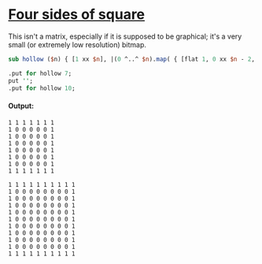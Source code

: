 [1]: https://rosettacode.org/wiki/Four_sides_of_square

# [Four sides of square][1]

This isn't a matrix, especially if it is supposed to be graphical; it's a very small (or extremely low resolution) bitmap.

```perl
sub hollow ($n) { [1 xx $n], |(0 ^..^ $n).map( { [flat 1, 0 xx $n - 2, 1] } ), [1 xx $n] }

.put for hollow 7;
put '';
.put for hollow 10;
```

#### Output:
```
1 1 1 1 1 1 1
1 0 0 0 0 0 1
1 0 0 0 0 0 1
1 0 0 0 0 0 1
1 0 0 0 0 0 1
1 0 0 0 0 0 1
1 0 0 0 0 0 1
1 1 1 1 1 1 1

1 1 1 1 1 1 1 1 1 1
1 0 0 0 0 0 0 0 0 1
1 0 0 0 0 0 0 0 0 1
1 0 0 0 0 0 0 0 0 1
1 0 0 0 0 0 0 0 0 1
1 0 0 0 0 0 0 0 0 1
1 0 0 0 0 0 0 0 0 1
1 0 0 0 0 0 0 0 0 1
1 0 0 0 0 0 0 0 0 1
1 0 0 0 0 0 0 0 0 1
1 1 1 1 1 1 1 1 1 1
```
